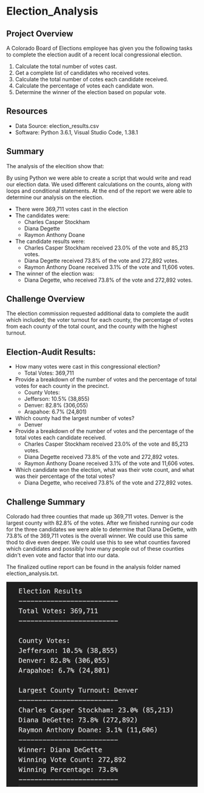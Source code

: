 # Election_Analysis

## Project Overview
A Colorado Board of Elections employee has given you the following tasks to complete the election audit of a recent local congressional election.

1. Calculate the total number of votes cast.
2. Get a complete list of candidates who received votes.
3. Calculate the total number of cotes each candidate received. 
4. Calculate the percentage of votes each candidate won.
5. Determine the winner of the election based on popular vote.

## Resources
- Data Source: election_results.csv
- Software: Python 3.6.1, Visual Studio Code, 1.38.1

## Summary 
The analysis of the elecition show that:

By using Python we were able to create a script that would write and read our election data. We used different calculations on the counts, along with loops and conditional statements. At the end of the report we were able to determine our analysis on the election. 

- There were 369,711 votes cast in the election
- The candidates were:
   - Charles Casper Stockham 
   - Diana Degette
   - Raymon Anthony Doane
- The candidate results were:
   - Charles Casper Stockham received 23.0% of the vote and 85,213 votes.
   - Diana Degette received 73.8% of the vote and 272,892 votes.
   - Raymon Anthony Doane received 3.1% of the vote and 11,606 votes. 
- The winner of the election was:
   - Diana Degette, who received 73.8% of the vote and 272,892 votes.
   
 ## Challenge Overview
The election commission requested additional data to complete the audit which included; the voter turnout for each county, the percentage of votes from each county of the total count, and the county with the highest turnout.

## Election-Audit Results:
- How many votes were cast in this congressional election?
   - Total Votes: 369,711
- Provide a breakdown of the number of votes and the percentage of total votes for each county in the precinct.
   - County Votes:
   - Jefferson: 10.5% (38,855)
   - Denver: 82.8% (306,055)
   - Arapahoe: 6.7% (24,801)
- Which county had the largest number of votes?
   - Denver
- Provide a breakdown of the number of votes and the percentage of the total votes each candidate received.
   - Charles Casper Stockham received 23.0% of the vote and 85,213 votes.
   - Diana Degette received 73.8% of the vote and 272,892 votes.
   - Raymon Anthony Doane received 3.1% of the vote and 11,606 votes. 
- Which candidate won the election, what was their vote count, and what was their percentage of the total votes?
   - Diana Degette, who received 73.8% of the vote and 272,892 votes.
   
 ## Challenge Summary
 Colorado had three counties that made up 369,711 votes. Denver is the largest county with 82.8% of the votes. After we finished running our code for the    three candidates we were able to determine that Diana DeGette, with 73.8% of the 369,711 votes is the overall winner. We could use this same thod to dive even deeper. We could use this to see what counties favored which candidates and possibly how many people out of these counties didn't even vote and factor that into our data. 

The finalized outline report can be found in the analysis folder named election_analysis.txt.

![election_results.png](analysis/election_results.png)
